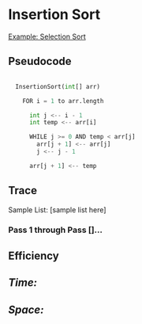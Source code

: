 # Insertion Sort

[Example: Selection Sort](https://codefellows.github.io/common_curriculum/data_structures_and_algorithms/Code_401/class-26/solutions/BLOG)

## Pseudocode

```python

  InsertionSort(int[] arr)

    FOR i = 1 to arr.length

      int j <-- i - 1
      int temp <-- arr[i]

      WHILE j >= 0 AND temp < arr[j]
        arr[j + 1] <-- arr[j]
        j <-- j - 1

      arr[j + 1] <-- temp

```

## Trace

Sample List: [sample list here]

### Pass 1 through Pass []...

## Efficiency

*Time:*
-
*Space:*
-
